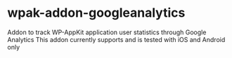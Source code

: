 # wpak-addon-googleanalytics
Addon to track WP-AppKit application user statistics through Google Analytics
This addon currently supports and is tested with iOS and Android only